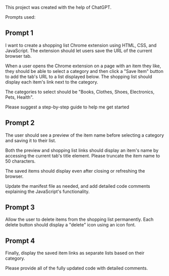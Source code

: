 This project was created with the help of ChatGPT.

Prompts used:

## Prompt 1
I want to create a shopping list Chrome extension using HTML, CSS, and JavaScript.
The extension should let users save the URL of the current browser tab.

When a user opens the Chrome extension on a page with an item they like, 
they should be able to select a category and then click a "Save Item" button 
to add the tab's URL to a list displayed below. The shopping list should display 
each item's link next to the category.

The categories to select should be "Books, Clothes, Shoes, Electronics, Pets, Health".

Please suggest a step-by-step guide to help me get started

## Prompt 2
The user should see a preview of the item name before selecting a category 
and saving it to their list.

Both the preview and shopping list links should display an item's name 
by accessing the current tab's title element. Please truncate the item name to 50 characters.

The saved items should display even after closing or refreshing the browser. 

Update the manifest file as needed, and add detailed code comments 
explaining the JavaScript's functionality.


## Prompt 3
Allow the user to delete items from the shopping list permanently. 
Each delete button should display a "delete" icon using an icon font.

## Prompt 4
Finally, display the saved item links as separate lists based on their category. 

Please provide all of the fully updated code with detailed comments.

